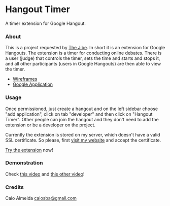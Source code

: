Hangout Timer
=============

A timer extension for Google Hangout.

### About

This is a project requested by [The Jibe](http://thejibe.com/). In short it is an extension for Google Hangouts. The extension is a timer
for conducting online debates. There is a user (judge) that controls the timer, sets the time and starts and stops it, and all other 
participants (users in Google Hangouts) are then able to view the timer.

* [Wireframes](https://moqups.com/thejibe/l9XB9zmV/p:a402b6535)
* [Google Application](https://code.google.com/apis/console/b/1/?noredirect#project:223741802818:hangout)

### Usage

Once permissioned, just create a hangout and on the left sidebar choose "add application", click on tab "developer" and then click on 
"Hangout Timer". Other people can join the hangout and they don't need to add the extension or be a developer on the project.

Currently the extension is stored on my server, which doesn't have a valid SSL certificate. So please, first [visit my website](https://ca.ios.ba) and accept the certificate.

[Try the extension](https://hangoutsapi.talkgadget.google.com/hangouts?gid=223741802818) now!

### Demonstration

Check [this video](http://ca.ios.ba/files/the-jibe/timer/demo1.mp4) and [this other video](http://ca.ios.ba/files/the-jibe/timer/demo2.mp4)!

### Credits

Caio Almeida <caiosba@gmail.com>
